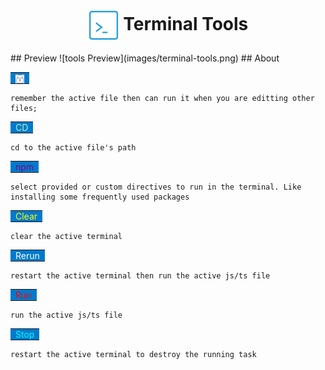 

<center>

# <img src="images/logo.png"  height="50" width="50" align="center"> Terminal Tools

</center>
## Preview
![tools Preview](images/terminal-tools.png)
## About

<table><td style="padding:0 8px;" bgcolor="#007ACC"><img src="images/lock.png"  height="14" width="14" align="center"></td></table>
	
	remember the active file then can run it when you are editting other files;
<table><td style="padding:0 8px;" bgcolor="#007ACC"><font color="#BAF3BE">CD</font></td></table>

	cd to the active file's path
<table><td style="padding:0 8px;" bgcolor="#007ACC"><font color="purple">npm</font></td></table>

	select provided or custom directives to run in the terminal. Like installing some frequently used packages
<table><td style="padding:0 8px;" bgcolor="#007ACC"><font color="yellow">Clear</font></td></table>

	clear the active terminal
<table><td style="padding:0 8px;" bgcolor="#007ACC"><font color="#fff">Rerun</font></td></table>

	restart the active terminal then run the active js/ts file
<table><td style="padding:0 8px;" bgcolor="#007ACC"><font color="red">Run</font></td></table>

	run the active js/ts file
<table><td style="padding:0 8px;" bgcolor="#007ACC"><font color="cyan">Stop</font></td></table>

	restart the active terminal to destroy the running task